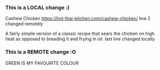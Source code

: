 ### This is a LOCAL change :)
Cashew Chicken
https://hot-thai-kitchen.com/cashew-chicken/ line 2 changed remotely

A fairly simple version of a classic recipe that sears the chicken on high heat as opposed to breading it and frying in oil.
last line changed locally
### This is a REMOTE change :O
GREEN IS MY FAVOURITE COLOUR